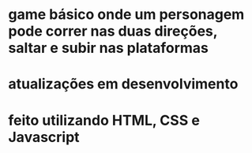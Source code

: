 # game básico onde um personagem pode correr nas duas direções, saltar e subir nas plataformas
# atualizações em desenvolvimento
# feito utilizando HTML, CSS e Javascript
